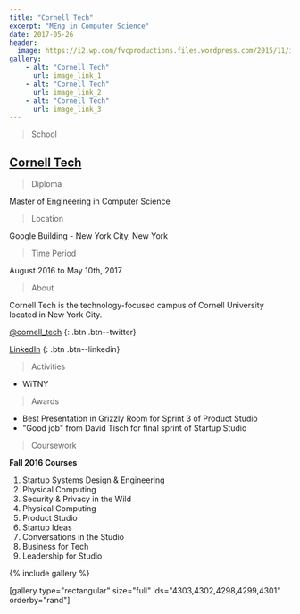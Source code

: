 ```yaml
---
title: "Cornell Tech"
excerpt: "MEng in Computer Science"
date: 2017-05-26
header:
  image: https://i2.wp.com/fvcproductions.files.wordpress.com/2015/11/img_0164.jpg
gallery:
    - alt: "Cornell Tech"
      url: image_link_1
    - alt: "Cornell Tech"
      url: image_link_2
    - alt: "Cornell Tech"
      url: image_link_3
---
```


> School

## <a title="Cornell Tech" href="http://tech.cornell.edu" target="_blank">Cornell Tech</a>

> Diploma

Master of Engineering in Computer Science

> Location

Google Building - New York City, New York

> Time Period

August 2016 to May 10th, 2017

> About

Cornell Tech is the technology-focused campus of Cornell University located in New York City.

[<i class='fa fa-twitter'></i> @cornell_tech](http://twitter.com/@cornell_tech)
{: .btn .btn--twitter}

[<i class='fa fa-linkedin'></i> LinkedIn](http://linkedin.com/company/cornell-tech)
{: .btn .btn--linkedin}

> Activities

- WiTNY

> Awards

- Best Presentation in Grizzly Room for Sprint 3 of Product Studio
- "Good job" from David Tisch for final sprint of Startup Studio

> Coursework

**Fall 2016 Courses**

1. Startup Systems Design & Engineering
2. Physical Computing
3. Security & Privacy in the Wild
4. Physical Computing
5. Product Studio
6. Startup Ideas
7. Conversations in the Studio
8. Business for Tech
9. Leadership for Studio

{% include gallery %}

[gallery type="rectangular" size="full" ids="4303,4302,4298,4299,4301" orderby="rand"]
